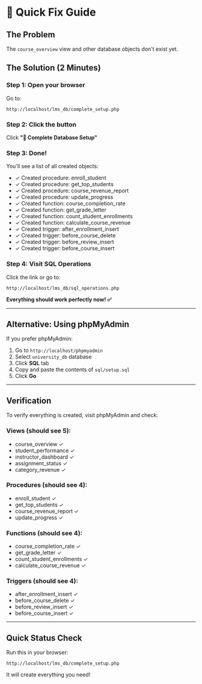 # 🔧 Quick Fix Guide

## The Problem

The `course_overview` view and other database objects don't exist yet.

## The Solution (2 Minutes)

### Step 1: Open your browser

Go to:

```
http://localhost/lms_db/complete_setup.php
```

### Step 2: Click the button

Click **"🚀 Complete Database Setup"**

### Step 3: Done!

You'll see a list of all created objects:

- ✓ Created procedure: enroll_student
- ✓ Created procedure: get_top_students
- ✓ Created procedure: course_revenue_report
- ✓ Created procedure: update_progress
- ✓ Created function: course_completion_rate
- ✓ Created function: get_grade_letter
- ✓ Created function: count_student_enrollments
- ✓ Created function: calculate_course_revenue
- ✓ Created trigger: after_enrollment_insert
- ✓ Created trigger: before_course_delete
- ✓ Created trigger: before_review_insert
- ✓ Created trigger: before_course_insert

### Step 4: Visit SQL Operations

Click the link or go to:

```
http://localhost/lms_db/sql_operations.php
```

**Everything should work perfectly now! ✅**

---

## Alternative: Using phpMyAdmin

If you prefer phpMyAdmin:

1. Go to `http://localhost/phpmyadmin`
2. Select `university_db` database
3. Click **SQL** tab
4. Copy and paste the contents of `sql/setup.sql`
5. Click **Go**

---

## Verification

To verify everything is created, visit phpMyAdmin and check:

### Views (should see 5):

- course_overview ✓
- student_performance ✓
- instructor_dashboard ✓
- assignment_status ✓
- category_revenue ✓

### Procedures (should see 4):

- enroll_student ✓
- get_top_students ✓
- course_revenue_report ✓
- update_progress ✓

### Functions (should see 4):

- course_completion_rate ✓
- get_grade_letter ✓
- count_student_enrollments ✓
- calculate_course_revenue ✓

### Triggers (should see 4):

- after_enrollment_insert ✓
- before_course_delete ✓
- before_review_insert ✓
- before_course_insert ✓

---

## Quick Status Check

Run this in your browser:

```
http://localhost/lms_db/complete_setup.php
```

It will create everything you need!

